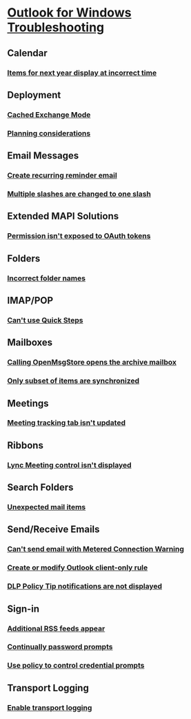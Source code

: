 # [Outlook for Windows Troubleshooting](../client.md)

## Calendar
### [Items for next year display at incorrect time](../calendar/calendar-items-display-incorrect-time.md)

## Deployment
### [Cached Exchange Mode](../deployment/cached-exchange-mode.md)
### [Planning considerations](../deployment/plan-outlook-2016-deployment.md)

## Email Messages
### [Create recurring reminder email](../email-messages/create-recurring-email.md)
### [Multiple slashes are changed to one slash](../email-messages/url-multiple-slashes-become-single-slash.md)

## Extended MAPI Solutions
### [Permission isn't exposed to OAuth tokens](../extended-mapi-solutions/expose-permissions-issue-with-mapi-oauth-tokens.md)

## Folders
### [Incorrect folder names](../folders/incorrect-folder-names.md)

## IMAP/POP
### [Can't use Quick Steps](../imap-pop/outlook-quick-steps-issues.md)

## Mailboxes
### [Calling OpenMsgStore opens the archive mailbox](../mailboxes/calling-openmsgstore-opens-archive-mailbox.md)
### [Only subset of items are synchronized](../mailboxes/only-subset-items-synchronized.md)

## Meetings
### [Meeting tracking tab isn't updated](../meetings/meeting-tracking-tab-not-updated.md)

## Ribbons
### [Lync Meeting control isn't displayed](../ribbons/lync-meeting-control-not-displayed.md)

## Search Folders
### [Unexpected mail items](../search-folders/personmetadata-items.md)

## Send/Receive Emails
### [Can't send email with Metered Connection Warning](../send-receive-emails/metered-connection-warning.md)
### [Create or modify Outlook client-only rule](../send-receive-emails/create-modify-client-only-rule-with-error.md)
### [DLP Policy Tip notifications are not displayed](../send-receive-emails/can't-display-dlp-policytip.md)

## Sign-in
### [Additional RSS feeds appear](../sign-in/additional-rss-feeds-appear.md)
### [Continually password prompts](../sign-in/continually-prompts-password-office-365.md)
### [Use policy to control credential prompts](../sign-in/policy-control-credential-prompts.md)

## Transport Logging
### [Enable transport logging](../transport-logging/enable-transport-logging.md)